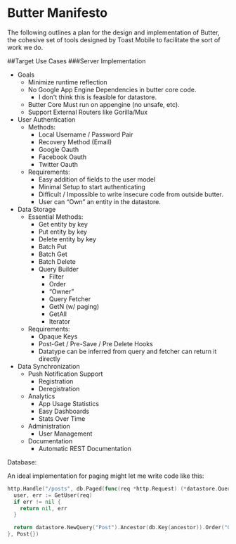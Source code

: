 

# Butter Manifesto

The following outlines a plan for the design and implementation of Butter, the cohesive set of tools designed by Toast Mobile to facilitate the sort of work we do.


##Target Use Cases
###Server Implementation
- Goals
  - Minimize runtime reflection
  - No Google App Engine Dependencies in butter core code.
    - I don't think this is feasible for datastore.
  - Butter Core Must run on appengine (no unsafe, etc).
  - Support External Routers like Gorilla/Mux
- User Authentication
  - Methods:
    - Local Username / Password Pair
    - Recovery Method (Email)
    - Google Oauth
    - Facebook Oauth
    - Twitter Oauth
  - Requirements:
    - Easy addition of fields to the user model
    - Minimal Setup to start authenticating
    - Difficult / Impossible to write insecure code from outside butter.
    - User can “Own” an entity in the datastore.
- Data Storage
  - Essential Methods:
    - Get entity by key
    - Put entity by key
    - Delete entity by key
    - Batch Put
    - Batch Get
    - Batch Delete
    - Query Builder
      - Filter
      - Order
      - “Owner”
      - Query Fetcher
      - GetN (w/ paging)
      - GetAll
      - Iterator
  - Requirements:
    - Opaque Keys
    - Post-Get / Pre-Save / Pre Delete Hooks
    - Datatype can be inferred from query and fetcher can return it directly
- Data Synchronization
  - Push Notification Support
    - Registration
    - Deregistration
  - Analytics
    - App Usage Statistics
    - Easy Dashboards
    - Stats Over Time
  - Administration
    - User Management
  - Documentation
    - Automatic REST Documentation


Database:

  An ideal implementation for paging might let me write code like this:

```Go
http.Handle("/posts", db.Paged(func(req *http.Request) (*datastore.Query, error){
  user, err := GetUser(req)
  if err != nil {
    return nil, err
  }

  return datastore.NewQuery("Post").Ancestor(db.Key(ancestor)).Order("CreatedAt"), nil
}, Post{})
```
